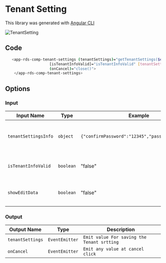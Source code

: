# Tenant Setting

This library was generated with [Angular CLI](https://github.com/angular/angular-cli)

<p align="left">
<img src="../../../../../assets/TenantSetting.png" alt="TenantSetting"/>
<p/>

## Code


```bash
   <app-rds-comp-tenant-settings (tenantSettings)="getTenantSettings($event)"
                    [isTenantInfoValid]="isTenantInfoValid" [tenantSettingsInfo]="tenantSettingsInfo" [showEditData]="showEditData"
                    (onCancel)="close()">
    </app-rds-comp-tenant-settings>
```

## Options
### Input
<!-- prettier-ignore -->
| Input Name                  | Type                             |Example| Description                                                                  |
| --------------------------- | -------------------------------- |------------| ---------------------------------------------------------------------------- |
| `tenantSettingsInfo`                |  `object`                       | `{"confirmPassword":"12345","password":"12345"}`|"Object for save and edit the tenant setting"|
| `isTenantInfoValid`               | `boolean`                          | "false"|For enable and desable the Save button|
| `showEditData`                |  `boolean`                       | "false"|"For show and hide the Setting page"|

### Output
| Output Name                 | Type          | Description                     |      
| --------------------------- | --------------|------------------|
| `tenantSettings`                 |  `EventEmitter`  | `Emit value For saving the Tenant srtting`  |
| `onCancel`                 |  `EventEmitter`  | `Emit any value at cancel click`  |

